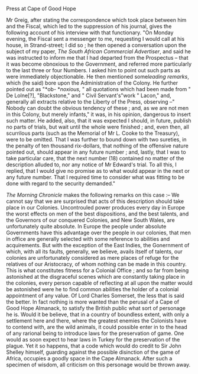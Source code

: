 Press at Cape of Good HopeMr Greig, after stating the correspondence which took place between him and the Fiscal, which led to the suppression of his journal, gives the following account of his interview with that functionary. "On Monday evening, the Fiscal sent a messenger to me, requesting I would call at his house, in Strand-street; I did so ; he then opened a conversation upon the subject of my paper, *The South African Commercial Advertiser*, and said he was instructed to inform me that I had departed from the Prospectus – that it was become obnoxious to the Government, and referred more particularly to the last three or four Numbers. I asked him to point out such parts as were immediately objectionable. He then mentioned some*leading remarks*, which (he said) bore upon the Administration of the Colony. He further pointed out as "*ob- **noxious,* " all quotations which had been made from " De Lolne[?], "Blackstone," and " Civil Servant's"work " Lacon," and, generally all extracts relative to the Liberty of the Press, observing –" Nobody can doubt the obvious tendency of these ; and, as we are not men in this Colony, but merely infants," it was, in his opinion, dangerous to insert such matter. He added, also, that it was expected I should, in future, publish no parts of trials, but wait until the whole were finished ; and, even then, all scurrilous parts (such as the Memorial of Mr L. Cooke to the Treasury), were to be omitted. That I was further to bound down with two sureties, in the penalty of ten thousand rix-dollars, that nothing of the offensive nature pointed out, should appear in any future number ; and, lastly, that I was to take particular care, that the next number (18) contained no matter of the description alluded to, nor any notice of Mr Edward's trial. To all this, I replied, that I would give no promise as to what would appear in the next or any future number. That I required time to consider what was fitting to be done with regard to the security demanded."*The Morning Chronicle*  makes the following remarks on this case :– We cannot say that we are surprised that acts of this description should take place in our Colonies. Uncontrouled power produces every day in Europe the worst effects on men of the best dispositions, and the best talents, and the Governors of our conquered Colonies, and New South Wales, are unfortunately quite absolute. In Europe the people under absolute Governments have this advantage over the people in our colonies, that men in office are generally selected with some reference to abilities and acquirements. But with the exception of the East Indies, the Gonernment of which, with all its faults, generally, we believe, avails itself of talents, our colonies are unfortunately considered as mere places of refuge for the relatives of our Aristocracy, of whom nothing can be made in this country. This is what constitutes fitness for a Colonial Office ; and so far from being astonished at the disgraceful scenes which are constantly taking place in the colonies, every person capable of reflecting at all upon the matter would be astonished were he to find common abilities the holder of a colonial appointment of any value. Of Lord Charles Somerset, the less that is said the better. In fact nothing is more wanted than the perusal of a Cape of Good Hope Almanack, to satisfy the British public what sort of personage he is. Would it be believe, that in a country of boundless extent, with only a settlement here and there, where the greatest enemies the Colonists have to contend with, are the wild animals, it could possible enter in to the head of any rarional being to introduce laws for the preservation of game. One would as soon expect to hear laws in Turkey for the preservation of the plague. Yet it so happens, that a code which would do credit to Sir John Shelley himself, guarding against the possible disinction of the game of Africa, occupies a goodly space in the Cape Almanack. After such a specimen of wisdom, all criticism on this personage would be thrown away.